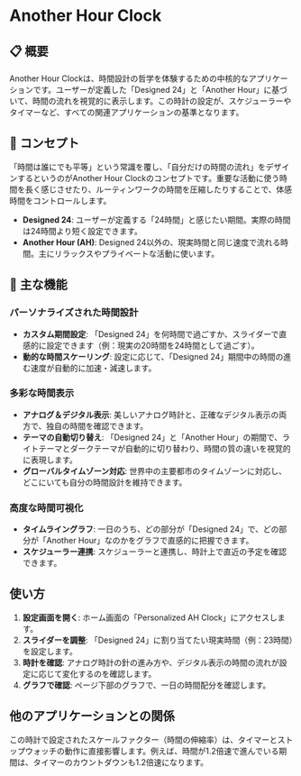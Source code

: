 # Another Hour Clock

## 📋 概要

Another Hour Clockは、時間設計の哲学を体験するための中核的なアプリケーションです。ユーザーが定義した「Designed 24」と「Another Hour」に基づいて、時間の流れを視覚的に表示します。この時計の設定が、スケジューラーやタイマーなど、すべての関連アプリケーションの基準となります。

## 🎯 コンセプト

「時間は誰にでも平等」という常識を覆し、「自分だけの時間の流れ」をデザインするというのがAnother Hour Clockのコンセプトです。重要な活動に使う時間を長く感じさせたり、ルーティンワークの時間を圧縮したりすることで、体感時間をコントロールします。

- **Designed 24**: ユーザーが定義する「24時間」と感じたい期間。実際の時間は24時間より短く設定できます。
- **Another Hour (AH)**: Designed 24以外の、現実時間と同じ速度で流れる時間。主にリラックスやプライベートな活動に使います。

## 🚀 主な機能

### パーソナライズされた時間設計
- **カスタム期間設定**: 「Designed 24」を何時間で過ごすか、スライダーで直感的に設定できます（例：現実の20時間を24時間として過ごす）。
- **動的な時間スケーリング**: 設定に応じて、「Designed 24」期間中の時間の進む速度が自動的に加速・減速します。

### 多彩な時間表示
- **アナログ＆デジタル表示**: 美しいアナログ時計と、正確なデジタル表示の両方で、独自の時間を確認できます。
- **テーマの自動切り替え**: 「Designed 24」と「Another Hour」の期間で、ライトテーマとダークテーマが自動的に切り替わり、時間の質の違いを視覚的に表現します。
- **グローバルタイムゾーン対応**: 世界中の主要都市のタイムゾーンに対応し、どこにいても自分の時間設計を維持できます。

### 高度な時間可視化
- **タイムライングラフ**: 一日のうち、どの部分が「Designed 24」で、どの部分が「Another Hour」なのかをグラフで直感的に把握できます。
- **スケジューラー連携**: スケジューラーと連携し、時計上で直近の予定を確認できます。

## 使い方

1.  **設定画面を開く**: ホーム画面の「Personalized AH Clock」にアクセスします。
2.  **スライダーを調整**: 「Designed 24」に割り当てたい現実時間（例：23時間）を設定します。
3.  **時計を確認**: アナログ時計の針の進み方や、デジタル表示の時間の流れが設定に応じて変化するのを確認します。
4.  **グラフで確認**: ページ下部のグラフで、一日の時間配分を確認します。

## 他のアプリケーションとの関係

この時計で設定されたスケールファクター（時間の伸縮率）は、タイマーとストップウォッチの動作に直接影響します。例えば、時間が1.2倍速で進んでいる期間は、タイマーのカウントダウンも1.2倍速になります。 